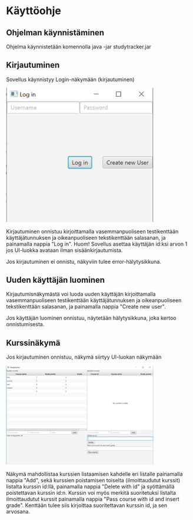 # Käyttöohje

## Ohjelman käynnistäminen

Ohjelma käynnistetään komennolla java -jar studytracker.jar

## Kirjautuminen

Sovellus käynnistyy Login-näkymään (kirjautuminen)

<img src="https://github.com/papirila/ot-harjoitustyo/blob/master/dokumentaatio/pictures/login-n%C3%A4kym%C3%A4.PNG" width="400">

Kirjautuminen onnistuu kirjoittamalla vasemmanpuoliseen testikenttään käyttäjätunnuksen ja oikeanpuoliseen tekstikenttään 
salasanan, ja painamalla nappia "Log in". Huom! Sovellus asettaa käyttäjän id:ksi arvon 1 jos UI-luokka avataan ilman sisäänkirjautumista.

Jos kirjautuminen ei onnistu, näkyviin tulee error-hälytysikkuna.

## Uuden käyttäjän luominen

Kirjautumisnäkymästä voi luoda uuden käyttäjän kirjoittamalla vasemmanpuoliseen testikenttään käyttäjätunnuksen ja oikeanpuoliseen 
tekstikenttään salasanan, ja painamalla nappia "Create new user".

Jos käyttäjän luominen onnistuu, näytetään hälytysikkuna, joka kertoo onnistumisesta.

## Kurssinäkymä

Jos kirjautuminen onnistuu, näkymä siirtyy UI-luokan näkymään

<img src="https://github.com/papirila/ot-harjoitustyo/blob/master/dokumentaatio/pictures/ui-n%C3%A4kym%C3%A4.PNG" width="400">

Näkymä mahdollistaa kurssien listaamisen kahdelle eri listalle painamalla nappia "Add", sekä kurssien poistamisen toiselta (ilmoittaudutut 
kurssit) listalta kurssin id:llä, painamalla nappia "Delete with id" ja syöttämällä poistettavan kurssin id:n. 
Kurssin voi myös merkitä suoritetuksi listalta ilmoittaudutut kurssit painamalla nappia "Pass course with id and insert grade". Kenttään 
tulee siis kirjoittaa suoritettavan kurssin id, ja sen arvosana.


